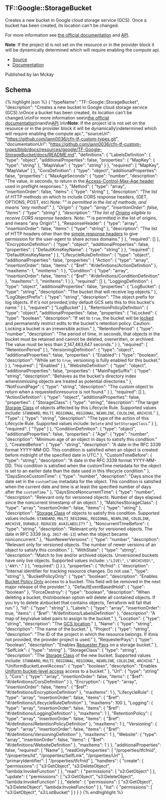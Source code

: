 
## TF::Google::StorageBucket

Creates a new bucket in Google cloud storage service (GCS).
Once a bucket has been created, its location can&#39;t be changed.

For more information see
[the official documentation](https:&#x2F;&#x2F;cloud.google.com&#x2F;storage&#x2F;docs&#x2F;overview)
and
[API](https:&#x2F;&#x2F;cloud.google.com&#x2F;storage&#x2F;docs&#x2F;json_api&#x2F;v1&#x2F;buckets).

**Note**: If the project id is not set on the resource or in the provider block it will be dynamically
determined which will require enabling the compute api.

- [Source](https:&#x2F;&#x2F;github.com&#x2F;iann0036&#x2F;cfn-tf-custom-types.git) 
- [Documentation]()

Published by Ian Mckay

## Schema
{% highlight json %}
{
    "typeName": "TF::Google::StorageBucket",
    "description": "Creates a new bucket in Google cloud storage service (GCS).\nOnce a bucket has been created, its location can't be changed.\n\nFor more information see\n[the official documentation](https://cloud.google.com/storage/docs/overview)\nand\n[API](https://cloud.google.com/storage/docs/json_api/v1/buckets).\n\n**Note**: If the project id is not set on the resource or in the provider block it will be dynamically\ndetermined which will require enabling the compute api.",
    "sourceUrl": "https://github.com/iann0036/cfn-tf-custom-types.git",
    "documentationUrl": "https://github.com/iann0036/cfn-tf-custom-types/blob/docs/resources/google/TF-Google-StorageBucket/docs/README.md",
    "definitions": {
        "LabelsDefinition": {
            "type": "object",
            "additionalProperties": false,
            "properties": {
                "MapKey": {
                    "type": "string"
                },
                "MapValue": {
                    "type": "string"
                }
            },
            "required": [
                "MapKey",
                "MapValue"
            ]
        },
        "CorsDefinition": {
            "type": "object",
            "additionalProperties": false,
            "properties": {
                "MaxAgeSeconds": {
                    "type": "number",
                    "description": "The value, in seconds, to return in the [Access-Control-Max-Age header](https://www.w3.org/TR/cors/#access-control-max-age-response-header) used in preflight responses."
                },
                "Method": {
                    "type": "array",
                    "insertionOrder": false,
                    "items": {
                        "type": "string"
                    },
                    "description": "The list of HTTP methods on which to include CORS response headers, (GET, OPTIONS, POST, etc) Note: \"*\" is permitted in the list of methods, and means \"any method\"."
                },
                "Origin": {
                    "type": "array",
                    "insertionOrder": false,
                    "items": {
                        "type": "string"
                    },
                    "description": "The list of [Origins](https://tools.ietf.org/html/rfc6454) eligible to receive CORS response headers. Note: \"*\" is permitted in the list of origins, and means \"any Origin\"."
                },
                "ResponseHeader": {
                    "type": "array",
                    "insertionOrder": false,
                    "items": {
                        "type": "string"
                    },
                    "description": "The list of HTTP headers other than the [simple response headers](https://www.w3.org/TR/cors/#simple-response-header) to give permission for the user-agent to share across domains."
                }
            },
            "required": []
        },
        "EncryptionDefinition": {
            "type": "object",
            "additionalProperties": false,
            "properties": {
                "DefaultKmsKeyName": {
                    "type": "string"
                }
            },
            "required": [
                "DefaultKmsKeyName"
            ]
        },
        "LifecycleRuleDefinition": {
            "type": "object",
            "additionalProperties": false,
            "properties": {
                "Action": {
                    "type": "array",
                    "insertionOrder": false,
                    "items": {
                        "$ref": "#/definitions/ActionDefinition"
                    },
                    "maxItems": 1,
                    "minItems": 1
                },
                "Condition": {
                    "type": "array",
                    "insertionOrder": false,
                    "items": {
                        "$ref": "#/definitions/ConditionDefinition"
                    },
                    "maxItems": 1,
                    "minItems": 1
                }
            },
            "required": []
        },
        "LoggingDefinition": {
            "type": "object",
            "additionalProperties": false,
            "properties": {
                "LogBucket": {
                    "type": "string",
                    "description": "The bucket that will receive log objects."
                },
                "LogObjectPrefix": {
                    "type": "string",
                    "description": "The object prefix for log objects. If it's not provided,\nby default GCS sets this to this bucket's name."
                }
            },
            "required": [
                "LogBucket"
            ]
        },
        "RetentionPolicyDefinition": {
            "type": "object",
            "additionalProperties": false,
            "properties": {
                "IsLocked": {
                    "type": "boolean",
                    "description": "If set to `true`, the bucket will be [locked](https://cloud.google.com/storage/docs/using-bucket-lock#lock-bucket) and permanently restrict edits to the bucket's retention policy.  Caution: Locking a bucket is an irreversible action."
                },
                "RetentionPeriod": {
                    "type": "number",
                    "description": "The period of time, in seconds, that objects in the bucket must be retained and cannot be deleted, overwritten, or archived. The value must be less than 2,147,483,647 seconds."
                }
            },
            "required": [
                "RetentionPeriod"
            ]
        },
        "VersioningDefinition": {
            "type": "object",
            "additionalProperties": false,
            "properties": {
                "Enabled": {
                    "type": "boolean",
                    "description": "While set to `true`, versioning is fully enabled for this bucket."
                }
            },
            "required": [
                "Enabled"
            ]
        },
        "WebsiteDefinition": {
            "type": "object",
            "additionalProperties": false,
            "properties": {
                "MainPageSuffix": {
                    "type": "string",
                    "description": "Behaves as the bucket's directory index where\nmissing objects are treated as potential directories."
                },
                "NotFoundPage": {
                    "type": "string",
                    "description": "The custom object to return when a requested\nresource is not found."
                }
            },
            "required": []
        },
        "ActionDefinition": {
            "type": "object",
            "additionalProperties": false,
            "properties": {
                "StorageClass": {
                    "type": "string",
                    "description": "The target [Storage Class](https://cloud.google.com/storage/docs/storage-classes) of objects affected by this Lifecycle Rule. Supported values include: `STANDARD`, `MULTI_REGIONAL`, `REGIONAL`, `NEARLINE`, `COLDLINE`, `ARCHIVE`."
                },
                "Type": {
                    "type": "string",
                    "description": "The type of the action of this Lifecycle Rule. Supported values include: `Delete` and `SetStorageClass`."
                }
            },
            "required": [
                "Type"
            ]
        },
        "ConditionDefinition": {
            "type": "object",
            "additionalProperties": false,
            "properties": {
                "Age": {
                    "type": "number",
                    "description": "Minimum age of an object in days to satisfy this condition."
                },
                "CreatedBefore": {
                    "type": "string",
                    "description": "A date in the RFC 3339 format YYYY-MM-DD. This condition is satisfied when an object is created before midnight of the specified date in UTC."
                },
                "CustomTimeBefore": {
                    "type": "string",
                    "description": "A date in the RFC 3339 format YYYY-MM-DD. This condition is satisfied when the customTime metadata for the object is set to an earlier date than the date used in this lifecycle condition."
                },
                "DaysSinceCustomTime": {
                    "type": "number",
                    "description": "Days since the date set in the `customTime` metadata for the object. This condition is satisfied when the current date and time is at least the specified number of days after the `customTime`."
                },
                "DaysSinceNoncurrentTime": {
                    "type": "number",
                    "description": "Relevant only for versioned objects. Number of days elapsed since the noncurrent timestamp of an object."
                },
                "MatchesStorageClass": {
                    "type": "array",
                    "insertionOrder": false,
                    "items": {
                        "type": "string"
                    },
                    "description": "[Storage Class](https://cloud.google.com/storage/docs/storage-classes) of objects to satisfy this condition. Supported values include: `STANDARD`, `MULTI_REGIONAL`, `REGIONAL`, `NEARLINE`, `COLDLINE`, `ARCHIVE`, `DURABLE_REDUCED_AVAILABILITY`."
                },
                "NoncurrentTimeBefore": {
                    "type": "string",
                    "description": "Relevant only for versioned objects. The date in RFC 3339 (e.g. `2017-06-13`) when the object became nonconcurrent."
                },
                "NumNewerVersions": {
                    "type": "number",
                    "description": "Relevant only for versioned objects. The number of newer versions of an object to satisfy this condition."
                },
                "WithState": {
                    "type": "string",
                    "description": "Match to live and/or archived objects. Unversioned buckets have only live objects. Supported values include: `\"LIVE\"`, `\"ARCHIVED\"`, `\"ANY\"`."
                }
            },
            "required": []
        }
    },
    "properties": {
        "tfcfnid": {
            "description": "Internal identifier for tracking resource changes. Do not use.",
            "type": "string"
        },
        "BucketPolicyOnly": {
            "type": "boolean",
            "description": "Enables [Bucket Policy Only](https://cloud.google.com/storage/docs/bucket-policy-only) access to a bucket. This field will be removed in the next major release of the provider."
        },
        "DefaultEventBasedHold": {
            "type": "boolean"
        },
        "ForceDestroy": {
            "type": "boolean",
            "description": "When deleting a bucket, this\nboolean option will delete all contained objects. If you try to delete a\nbucket that contains objects, Terraform will fail that run."
        },
        "Id": {
            "type": "string"
        },
        "Labels": {
            "type": "array",
            "insertionOrder": true,
            "items": {
                "$ref": "#/definitions/LabelsDefinition"
            },
            "description": "A map of key/value label pairs to assign to the bucket."
        },
        "Location": {
            "type": "string",
            "description": "The [GCS location](https://cloud.google.com/storage/docs/bucket-locations)."
        },
        "Name": {
            "type": "string",
            "description": "The name of the bucket."
        },
        "Project": {
            "type": "string",
            "description": "The ID of the project in which the resource belongs. If it\nis not provided, the provider project is used."
        },
        "RequesterPays": {
            "type": "boolean",
            "description": "Enables [Requester Pays](https://cloud.google.com/storage/docs/requester-pays) on a storage bucket."
        },
        "SelfLink": {
            "type": "string"
        },
        "StorageClass": {
            "type": "string",
            "description": "The [Storage Class](https://cloud.google.com/storage/docs/storage-classes) of the new bucket. Supported values include: `STANDARD`, `MULTI_REGIONAL`, `REGIONAL`, `NEARLINE`, `COLDLINE`, `ARCHIVE`."
        },
        "UniformBucketLevelAccess": {
            "type": "boolean",
            "description": "Enables [Uniform bucket-level access](https://cloud.google.com/storage/docs/uniform-bucket-level-access) access to a bucket."
        },
        "Url": {
            "type": "string"
        },
        "Cors": {
            "type": "array",
            "insertionOrder": false,
            "items": {
                "$ref": "#/definitions/CorsDefinition"
            }
        },
        "Encryption": {
            "type": "array",
            "insertionOrder": false,
            "items": {
                "$ref": "#/definitions/EncryptionDefinition"
            },
            "maxItems": 1
        },
        "LifecycleRule": {
            "type": "array",
            "insertionOrder": false,
            "items": {
                "$ref": "#/definitions/LifecycleRuleDefinition"
            },
            "maxItems": 100
        },
        "Logging": {
            "type": "array",
            "insertionOrder": false,
            "items": {
                "$ref": "#/definitions/LoggingDefinition"
            },
            "maxItems": 1
        },
        "RetentionPolicy": {
            "type": "array",
            "insertionOrder": false,
            "items": {
                "$ref": "#/definitions/RetentionPolicyDefinition"
            },
            "maxItems": 1
        },
        "Versioning": {
            "type": "array",
            "insertionOrder": false,
            "items": {
                "$ref": "#/definitions/VersioningDefinition"
            },
            "maxItems": 1
        },
        "Website": {
            "type": "array",
            "insertionOrder": false,
            "items": {
                "$ref": "#/definitions/WebsiteDefinition"
            },
            "maxItems": 1
        }
    },
    "additionalProperties": false,
    "required": [
        "Name"
    ],
    "readOnlyProperties": [
        "/properties/tfcfnid",
        "/properties/Id",
        "/properties/SelfLink",
        "/properties/Url"
    ],
    "primaryIdentifier": [
        "/properties/tfcfnid"
    ],
    "handlers": {
        "create": {
            "permissions": [
                "s3:GetObject",
                "s3:DeleteObject",
                "lambda:InvokeFunction"
            ]
        },
        "read": {
            "permissions": [
                "s3:GetObject"
            ]
        },
        "update": {
            "permissions": [
                "s3:GetObject",
                "s3:DeleteObject",
                "lambda:InvokeFunction"
            ]
        },
        "delete": {
            "permissions": [
                "s3:GetObject",
                "s3:DeleteObject",
                "lambda:InvokeFunction"
            ]
        },
        "list": {
            "permissions": [
                "s3:GetObject",
                "s3:ListBucket"
            ]
        }
    }
}
{% endhighlight %}

